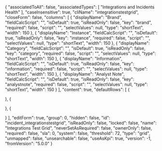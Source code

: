 {
 "associatedToAll": false,
 "associatedTypes": [
  "Integrations and Incidents Health"
 ],
 "caseInsensitive": true,
 "cliName": "integrationstestgrid",
 "closeForm": false,
 "columns": [
  {
   "displayName": "Brand",
   "fieldCalcScript": "",
   "isDefault": true,
   "isReadOnly": false,
   "key": "brand",
   "required": false,
   "script": "",
   "selectValues": null,
   "type": "shortText",
   "width": 150
  },
  {
   "displayName": "Instance",
   "fieldCalcScript": "",
   "isDefault": true,
   "isReadOnly": false,
   "key": "instance",
   "required": false,
   "script": "",
   "selectValues": null,
   "type": "shortText",
   "width": 150
  },
  {
   "displayName": "Category",
   "fieldCalcScript": "",
   "isDefault": true,
   "isReadOnly": false,
   "key": "category",
   "required": false,
   "script": "",
   "selectValues": null,
   "type": "shortText",
   "width": 150
  },
  {
   "displayName": "Information",
   "fieldCalcScript": "",
   "isDefault": true,
   "isReadOnly": false,
   "key": "information",
   "required": false,
   "script": "",
   "selectValues": null,
   "type": "shortText",
   "width": 150
  },
  {
   "displayName": "Analyst Note",
   "fieldCalcScript": "",
   "isDefault": true,
   "isReadOnly": false,
   "key": "analystnote",
   "required": false,
   "script": "",
   "selectValues": null,
   "type": "shortText",
   "width": 150
  }
 ],
 "content": true,
 "defaultRows": [
  {

  },
  {

  },
  {

  }
 ],
 "editForm": true,
 "group": 0,
 "hidden": false,
 "id": "incident_integrationstestgrid",
 "isReadOnly": false,
 "locked": false,
 "name": "Integrations Test Grid",
 "neverSetAsRequired": false,
 "ownerOnly": false,
 "required": false,
 "sla": 0,
 "system": false,
 "threshold": 72,
 "type": "grid",
 "unmapped": false,
 "unsearchable": false,
 "useAsKpi": true,
 "version": -1,
 "fromVersion": "5.0.0"
}